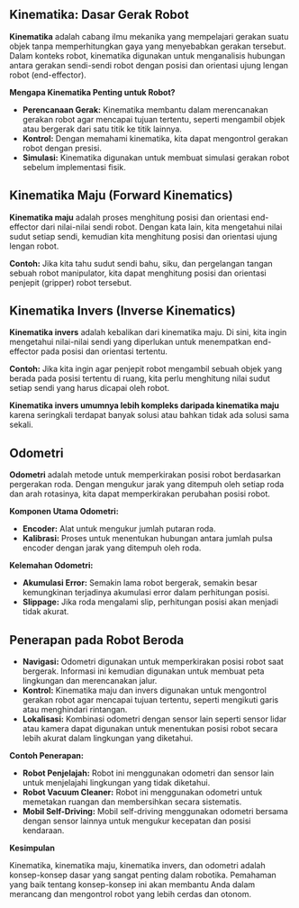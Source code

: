 ## Kinematika: Dasar Gerak Robot

**Kinematika** adalah cabang ilmu mekanika yang mempelajari gerakan suatu objek tanpa memperhitungkan gaya yang menyebabkan gerakan tersebut. Dalam konteks robot, kinematika digunakan untuk menganalisis hubungan antara gerakan sendi-sendi robot dengan posisi dan orientasi ujung lengan robot (end-effector).

**Mengapa Kinematika Penting untuk Robot?**

- **Perencanaan Gerak:** Kinematika membantu dalam merencanakan gerakan robot agar mencapai tujuan tertentu, seperti mengambil objek atau bergerak dari satu titik ke titik lainnya.
- **Kontrol:** Dengan memahami kinematika, kita dapat mengontrol gerakan robot dengan presisi.
- **Simulasi:** Kinematika digunakan untuk membuat simulasi gerakan robot sebelum implementasi fisik.

## Kinematika Maju (Forward Kinematics)

**Kinematika maju** adalah proses menghitung posisi dan orientasi end-effector dari nilai-nilai sendi robot. Dengan kata lain, kita mengetahui nilai sudut setiap sendi, kemudian kita menghitung posisi dan orientasi ujung lengan robot.

**Contoh:** Jika kita tahu sudut sendi bahu, siku, dan pergelangan tangan sebuah robot manipulator, kita dapat menghitung posisi dan orientasi penjepit (gripper) robot tersebut.

## Kinematika Invers (Inverse Kinematics)

**Kinematika invers** adalah kebalikan dari kinematika maju. Di sini, kita ingin mengetahui nilai-nilai sendi yang diperlukan untuk menempatkan end-effector pada posisi dan orientasi tertentu.

**Contoh:** Jika kita ingin agar penjepit robot mengambil sebuah objek yang berada pada posisi tertentu di ruang, kita perlu menghitung nilai sudut setiap sendi yang harus dicapai oleh robot.

**Kinematika invers umumnya lebih kompleks daripada kinematika maju** karena seringkali terdapat banyak solusi atau bahkan tidak ada solusi sama sekali.

## Odometri

**Odometri** adalah metode untuk memperkirakan posisi robot berdasarkan pergerakan roda. Dengan mengukur jarak yang ditempuh oleh setiap roda dan arah rotasinya, kita dapat memperkirakan perubahan posisi robot.

**Komponen Utama Odometri:**

- **Encoder:** Alat untuk mengukur jumlah putaran roda.
- **Kalibrasi:** Proses untuk menentukan hubungan antara jumlah pulsa encoder dengan jarak yang ditempuh oleh roda.

**Kelemahan Odometri:**

- **Akumulasi Error:** Semakin lama robot bergerak, semakin besar kemungkinan terjadinya akumulasi error dalam perhitungan posisi.
- **Slippage:** Jika roda mengalami slip, perhitungan posisi akan menjadi tidak akurat.

## Penerapan pada Robot Beroda

- **Navigasi:** Odometri digunakan untuk memperkirakan posisi robot saat bergerak. Informasi ini kemudian digunakan untuk membuat peta lingkungan dan merencanakan jalur.
- **Kontrol:** Kinematika maju dan invers digunakan untuk mengontrol gerakan robot agar mencapai tujuan tertentu, seperti mengikuti garis atau menghindari rintangan.
- **Lokalisasi:** Kombinasi odometri dengan sensor lain seperti sensor lidar atau kamera dapat digunakan untuk menentukan posisi robot secara lebih akurat dalam lingkungan yang diketahui.

**Contoh Penerapan:**

- **Robot Penjelajah:** Robot ini menggunakan odometri dan sensor lain untuk menjelajahi lingkungan yang tidak diketahui.
- **Robot Vacuum Cleaner:** Robot ini menggunakan odometri untuk memetakan ruangan dan membersihkan secara sistematis.
- **Mobil Self-Driving:** Mobil self-driving menggunakan odometri bersama dengan sensor lainnya untuk mengukur kecepatan dan posisi kendaraan.

**Kesimpulan**

Kinematika, kinematika maju, kinematika invers, dan odometri adalah konsep-konsep dasar yang sangat penting dalam robotika. Pemahaman yang baik tentang konsep-konsep ini akan membantu Anda dalam merancang dan mengontrol robot yang lebih cerdas dan otonom.